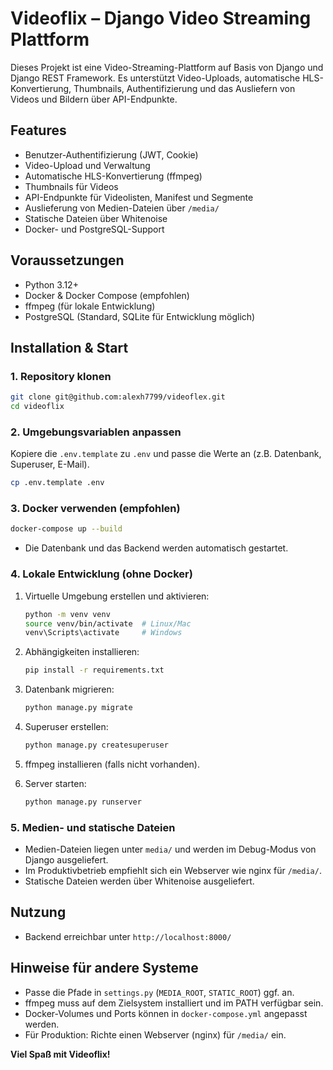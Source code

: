 # Videoflix – Django Video Streaming Plattform

Dieses Projekt ist eine Video-Streaming-Plattform auf Basis von Django und Django REST Framework. Es unterstützt Video-Uploads, automatische HLS-Konvertierung, Thumbnails, Authentifizierung und das Ausliefern von Videos und Bildern über API-Endpunkte.

## Features

- Benutzer-Authentifizierung (JWT, Cookie)
- Video-Upload und Verwaltung
- Automatische HLS-Konvertierung (ffmpeg)
- Thumbnails für Videos
- API-Endpunkte für Videolisten, Manifest und Segmente
- Auslieferung von Medien-Dateien über `/media/`
- Statische Dateien über Whitenoise
- Docker- und PostgreSQL-Support

## Voraussetzungen

- Python 3.12+
- Docker & Docker Compose (empfohlen)
- ffmpeg (für lokale Entwicklung)
- PostgreSQL (Standard, SQLite für Entwicklung möglich)

## Installation & Start

### 1. Repository klonen

```bash
git clone git@github.com:alexh7799/videoflex.git
cd videoflix
```

### 2. Umgebungsvariablen anpassen

Kopiere die `.env.template` zu `.env` und passe die Werte an (z.B. Datenbank, Superuser, E-Mail).

```bash
cp .env.template .env
```

### 3. Docker verwenden (empfohlen)

```bash
docker-compose up --build
```

- Die Datenbank und das Backend werden automatisch gestartet.

### 4. Lokale Entwicklung (ohne Docker)

1. Virtuelle Umgebung erstellen und aktivieren:

    ```bash
    python -m venv venv
    source venv/bin/activate  # Linux/Mac
    venv\Scripts\activate     # Windows
    ```

2. Abhängigkeiten installieren:

    ```bash
    pip install -r requirements.txt
    ```

3. Datenbank migrieren:

    ```bash
    python manage.py migrate
    ```

4. Superuser erstellen:

    ```bash
    python manage.py createsuperuser
    ```

5. ffmpeg installieren (falls nicht vorhanden).
6. Server starten:

    ```bash
    python manage.py runserver
    ```

### 5. Medien- und statische Dateien

- Medien-Dateien liegen unter `media/` und werden im Debug-Modus von Django ausgeliefert.
- Im Produktivbetrieb empfiehlt sich ein Webserver wie nginx für `/media/`.
- Statische Dateien werden über Whitenoise ausgeliefert.

## Nutzung

- Backend erreichbar unter `http://localhost:8000/`

## Hinweise für andere Systeme

- Passe die Pfade in `settings.py` (`MEDIA_ROOT`, `STATIC_ROOT`) ggf. an.
- ffmpeg muss auf dem Zielsystem installiert und im PATH verfügbar sein.
- Docker-Volumes und Ports können in `docker-compose.yml` angepasst werden.
- Für Produktion: Richte einen Webserver (nginx) für `/media/` ein.

**Viel Spaß mit Videoflix!**
